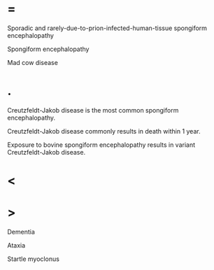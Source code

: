 # =

Sporadic and rarely-due-to-prion-infected-human-tissue spongiform encephalopathy

Spongiform encephalopathy

Mad cow disease

# .

Creutzfeldt-Jakob disease is the most common spongiform encephalopathy.

Creutzfeldt-Jakob disease commonly results in death within 1 year.

Exposure to bovine spongiform encephalopathy results in variant Creutzfeldt-Jakob disease.

# <

# >

Dementia

Ataxia

Startle myoclonus
